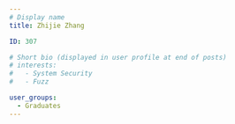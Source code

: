 ```yaml
---
# Display name
title: Zhijie Zhang

ID: 307

# Short bio (displayed in user profile at end of posts)
# interests:
#   - System Security
#   - Fuzz

user_groups:
  - Graduates
---
```


